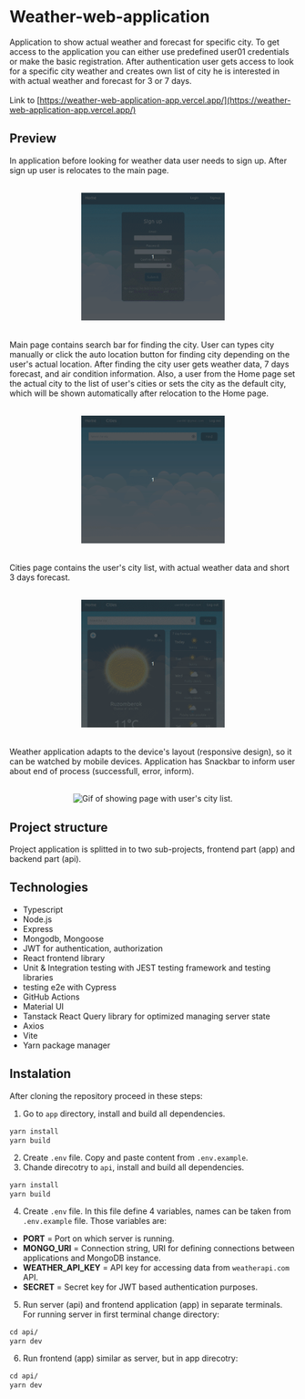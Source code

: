 # Weather-web-application
Application to show actual weather and forecast for specific city. To get access to the application you can either use predefined user01 credentials or make the basic registration.
After authentication user gets access to look for a specific city weather and creates own list of city he is interested in with actual weather and forecast for 3 or 7 days.<br/><br/>
Link to [https://weather-web-application-app.vercel.app/](https://weather-web-application-app.vercel.app/)

## Preview
In application before looking for weather data user needs to sign up. After sign up user is relocates to the main page.
<br/>
<br/>

<p align="center">
<img src="/documents/preview/SIGNUP.gif" alt="Gif of signing up to the application." width=50% height=50%>
</p>
<br/>
Main page contains search bar for finding the city. User can types city manually or click the auto location button for finding city depending on the user's actual location. After finding the city user gets weather data, 7 days forecast, and air condition information. Also, a user from the Home page set the actual city to the list of user's cities or sets the city as the default city, which will be shown automatically after relocation to the Home page.
<br/>
<br/>

<p align="center">
<img src="/documents/preview/FIND.gif" alt="Gif of showing finding weather for specific city." width=50% height=50%>
</p>
<br/>
Cities page contains the user's city list, with actual weather data and short 3 days forecast.
<br/>
<br/>

<p align="center">
<img src="/documents/preview/CITIES.gif" alt="Gif of showing page with user's city list." width=50% height=50%>
</p>
<br/>
Weather application adapts to the device's layout (responsive design), so it can be watched by mobile devices. Application has Snackbar to inform user about end of process (successfull, error, inform).
<br/>
<br/>

<p align="center">
<img src="/documents/preview/MobileVersion.gif" alt="Gif of showing page with user's city list." width=20% height=20%>
</p>

## Project structure
Project application is splitted in to two sub-projects, frontend part (app) and backend part (api).

## Technologies
- Typescript
- Node.js
- Express
- Mongodb, Mongoose
- JWT for authentication, authorization
- React frontend library
- Unit & Integration testing with JEST testing framework and testing libraries
- testing e2e with Cypress
- GitHub Actions
- Material UI
- Tanstack React Query library for optimized managing server state 
- Axios
- Vite
- Yarn package manager

## Instalation
After cloning the repository proceed in these steps:
1. Go to `app` directory, install and build all dependencies.
```cd app/
yarn install
yarn build
```
2. Create `.env` file. Copy and paste content from `.env.example`.
3. Chande direcotry to `api`, install and build all dependencies.
```cd api/
yarn install
yarn build
```
4. Create `.env` file. In this file define 4 variables, names can be taken from `.env.example` file. Those variables are:
- <b>PORT</b> = Port on which server is running.
- <b>MONGO_URI</b> = Connection string, URI for defining connections between applications and MongoDB instance.
- <b>WEATHER_API_KEY</b> = API key for accessing data from `weatherapi.com` API.
- <b>SECRET</b> = Secret key for JWT based authentication purposes.
5. Run server (api) and frontend application (app) in separate terminals. For running server in first terminal change directory:
```
cd api/
yarn dev
```
6. Run frontend (app) similar as server, but in app direcotry:
```
cd api/
yarn dev
```
